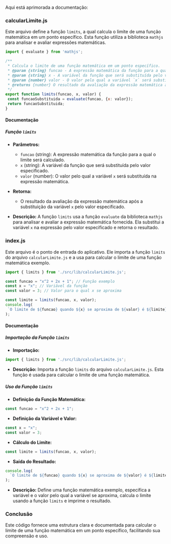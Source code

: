 Aqui está aprimorada a documentação:

### calcularLimite.js

Este arquivo define a função `limits`, a qual calcula o limite de uma função matemática em um ponto específico. Esta função utiliza a biblioteca `mathjs` para analisar e avaliar expressões matemáticas.

```javascript
import { evaluate } from 'mathjs';

/**
 * Calcula o limite de uma função matemática em um ponto específico.
 * @param {string} funcao - A expressão matemática da função para a qual o limite será calculado.
 * @param {string} x - A variável da função que será substituída pelo valor especificado.
 * @param {number} valor - O valor pelo qual a variável `x` será substituída na expressão matemática.
 * @returns {number} O resultado da avaliação da expressão matemática após a substituição da variável `x` pelo valor especificado.
 */
export function limits(funcao, x, valor) {
 const funcaoSubstituida = evaluate(funcao, {x: valor});
 return funcaoSubstituida;
}
```

#### Documentação

##### Função `limits`

- **Parâmetros:**
  - `funcao` (string): A expressão matemática da função para a qual o limite será calculado.
  - `x` (string): A variável da função que será substituída pelo valor especificado.
  - `valor` (number): O valor pelo qual a variável `x` será substituída na expressão matemática.

- **Retorna:**
  - O resultado da avaliação da expressão matemática após a substituição da variável `x` pelo valor especificado.

- **Descrição:**
  A função `limits` usa a função `evaluate` da biblioteca `mathjs` para analisar e avaliar a expressão matemática fornecida. Ela substitui a variável `x` na expressão pelo valor especificado e retorna o resultado.

### index.js

Este arquivo é o ponto de entrada do aplicativo. Ele importa a função `limits` do arquivo `calcularLimite.js` e a usa para calcular o limite de uma função matemática exemplo.

```javascript
import { limits } from './src/lib/calcularLimite.js';

const funcao = "x^2 + 2x + 1"; // Função exemplo
const x = "x"; // Variável da função
const valor = 3; // Valor para o qual x se aproxima

const limite = limits(funcao, x, valor);
console.log(
 `O limite de ${funcao} quando ${x} se aproxima de ${valor} é ${limite}`
);
```

#### Documentação

##### Importação da Função `limits`

- **Importação:**
 ```javascript
 import { limits } from './src/lib/calcularLimite.js';
 ```

- **Descrição:**
  Importa a função `limits` do arquivo `calcularLimite.js`. Esta função é usada para calcular o limite de uma função matemática.

##### Uso da Função `limits`

- **Definição da Função Matemática:**
 ```javascript
 const funcao = "x^2 + 2x + 1";
 ```

- **Definição da Variável e Valor:**
 ```javascript
 const x = "x";
 const valor = 3;
 ```

- **Cálculo do Limite:**
 ```javascript
 const limite = limits(funcao, x, valor);
 ```

- **Saída do Resultado:**
 ```javascript
 console.log(
   `O limite de ${funcao} quando ${x} se aproxima de ${valor} é ${limite}`
 );
 ```

- **Descrição:**
 Define uma função matemática exemplo, especifica a variável e o valor pelo qual a variável se aproxima, calcula o limite usando a função `limits` e imprime o resultado.

### Conclusão

Este código fornece uma estrutura clara e documentada para calcular o limite de uma função matemática em um ponto específico, facilitando sua compreensão e uso.